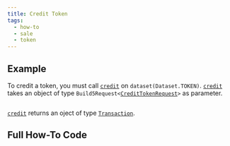 ```yaml
---
title: Credit Token
tags:
  - how-to
  - sale
  - token
---
```


## Example

To credit a token, you must call [`credit`](../../../reference-api/classes/TokenDataset.md#credit) on `dataset(Dataset.TOKEN)`. [`credit`](../../../reference-api/classes/TokenDataset.md#credit) takes an object of type `Build5Request<`[`CreditTokenRequest`](../../../reference-api/interfaces/CreditTokenRequest.md)`>` as parameter.

```tsx file=../../../../../packages/sdk/examples/token/https/credit.ts#L17-L31
```

[`credit`](../../../reference-api/classes/TokenDataset.md#credit) returns an oject of type [`Transaction`](../../../reference-api/interfaces/Transaction.md).

## Full How-To Code

```tsx file=../../../../../packages/sdk/examples/token/https/credit.ts
```
